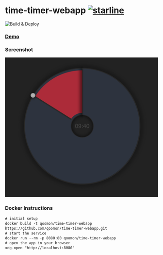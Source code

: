 # time-timer-webapp [![starline](https://starlines.qoo.monster/assets/qoomon/time-timer-webapp)](https://github.com/qoomon/starlines)

[![Build & Deploy](https://github.com/qoomon/time-timer-webapp/workflows/Build%20&%20Deploy/badge.svg)](https://github.com/qoomon/time-timer-webapp/actions)

### [Demo](https://qoomon.github.io/time-timer-webapp?init=600)

### Screenshot
[![screenshot](docs/Screenshot.png)](https://qoomon.github.io/time-timer-webapp?init=600)

### Docker Instructions
```shel
# initial setup
docker build -t qoomon/time-timer-webapp https://github.com/qoomon/time-timer-webapp.git
# start the service
docker run --rm -p 8080:80 qoomon/time-timer-webapp
# open the app in your browser
xdg-open "http://localhost:8080"
```
